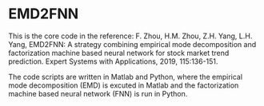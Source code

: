 # EMD2FNN

This is the core code in the reference:
F. Zhou, H.M. Zhou, Z.H. Yang, L.H. Yang, EMD2FNN: A strategy combining empirical mode decomposition and factorization machine based neural network for stock market trend prediction. Expert Systems with Applications, 2019, 115:136-151.

The code scripts are written in Matlab and Python, where the empirical mode decomposition (EMD) is excuted in Matlab and the factorization machine based neural network (FNN) is run in Python.   
